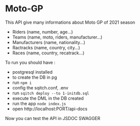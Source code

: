 # Moto-GP

This API give many informations about Moto GP of 2021 season
- Riders (name, number, age...)
- Teams (name, moto, riders, manufacturer...)
- Manufacturers (name, nationality...)
- Ractracks (name, country, city...)
- Races (name, country, recatrack...)

To run you should have :
- postgresql installed
- to create the DB in pg
- run `npm i`
- config the sqitch.conf, .env
- run `sqitch deploy --to 1-initdb.sql `
- execute the DML in the DB created
- run the app `node index.js`
- open http://localhost:PORT/api-docs

Now you can test the API in JSDOC SWAGGER

